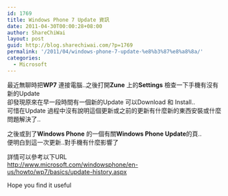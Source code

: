 ```yaml
---
id: 1769
title: Windows Phone 7 Update 資訊
date: 2011-04-30T00:00:28+08:00
author: ShareChiWai
layout: post
guid: http://blog.sharechiwai.com/?p=1769
permalink: '/2011/04/windows-phone-7-update-%e8%b3%87%e8%a8%8a/'
categories:
  - Microsoft
---
```

最近無聊時把**WP7** 連接電腦..之後打開**Zune** 上的**Settings** 檢查一下手機有沒有新的Update  
卻發現原來在早一段時間有一個新的Update 可以Download 和 Install..  
可惜在Update 過程中沒有說明這個更新或之前的更新有什麼新的東西安裝或什麼問題解決了..

之後或到了**Windows Phone** 的一個有關**Windows Phone Update**的頁..  
便明白到這一次更新..對手機有什麼影響了

詳情可以參考以下URL  
 <a title="Windows Phone Update" href="http://www.microsoft.com/windowsphone/en-us/howto/wp7/basics/update-history.aspx" target="_blank">http://www.microsoft.com/windowsphone/en-us/howto/wp7/basics/update-history.aspx</a>

Hope you find it useful